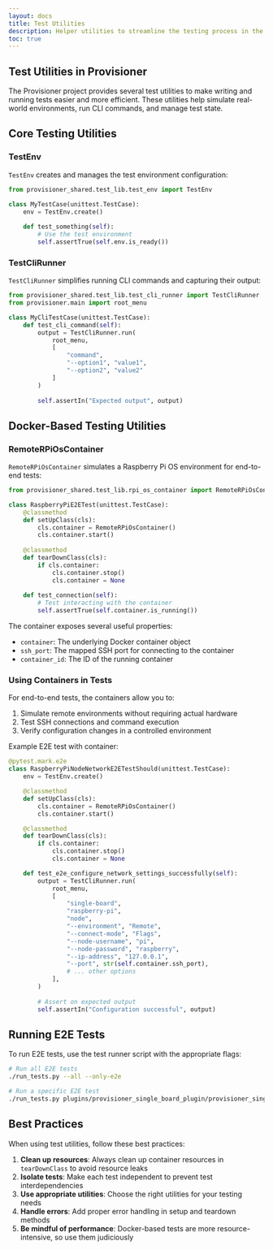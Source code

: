 ```yaml
---
layout: docs
title: Test Utilities
description: Helper utilities to streamline the testing process in the Provisioner project.
toc: true
---
```


## Test Utilities in Provisioner

The Provisioner project provides several test utilities to make writing and running tests easier and more efficient. These utilities help simulate real-world environments, run CLI commands, and manage test state.

## Core Testing Utilities

### TestEnv

`TestEnv` creates and manages the test environment configuration:

```python
from provisioner_shared.test_lib.test_env import TestEnv

class MyTestCase(unittest.TestCase):
    env = TestEnv.create()
    
    def test_something(self):
        # Use the test environment
        self.assertTrue(self.env.is_ready())
```

### TestCliRunner

`TestCliRunner` simplifies running CLI commands and capturing their output:

```python
from provisioner_shared.test_lib.test_cli_runner import TestCliRunner
from provisioner.main import root_menu

class MyCliTestCase(unittest.TestCase):
    def test_cli_command(self):
        output = TestCliRunner.run(
            root_menu,
            [
                "command",
                "--option1", "value1",
                "--option2", "value2"
            ]
        )
        
        self.assertIn("Expected output", output)
```

## Docker-Based Testing Utilities

### RemoteRPiOsContainer

`RemoteRPiOsContainer` simulates a Raspberry Pi OS environment for end-to-end tests:

```python
from provisioner_shared.test_lib.rpi_os_container import RemoteRPiOsContainer

class RaspberryPiE2ETest(unittest.TestCase):
    @classmethod
    def setUpClass(cls):
        cls.container = RemoteRPiOsContainer()
        cls.container.start()
        
    @classmethod
    def tearDownClass(cls):
        if cls.container:
            cls.container.stop()
            cls.container = None
            
    def test_connection(self):
        # Test interacting with the container
        self.assertTrue(self.container.is_running())
```

The container exposes several useful properties:

- `container`: The underlying Docker container object
- `ssh_port`: The mapped SSH port for connecting to the container
- `container_id`: The ID of the running container

### Using Containers in Tests

For end-to-end tests, the containers allow you to:

1. Simulate remote environments without requiring actual hardware
2. Test SSH connections and command execution
3. Verify configuration changes in a controlled environment

Example E2E test with container:

```python
@pytest.mark.e2e
class RaspberryPiNodeNetworkE2ETestShould(unittest.TestCase):
    env = TestEnv.create()

    @classmethod
    def setUpClass(cls):
        cls.container = RemoteRPiOsContainer()
        cls.container.start()

    @classmethod
    def tearDownClass(cls):
        if cls.container:
            cls.container.stop()
            cls.container = None

    def test_e2e_configure_network_settings_successfully(self):
        output = TestCliRunner.run(
            root_menu,
            [
                "single-board",
                "raspberry-pi",
                "node",
                "--environment", "Remote",
                "--connect-mode", "Flags",
                "--node-username", "pi",
                "--node-password", "raspberry",
                "--ip-address", "127.0.0.1",
                "--port", str(self.container.ssh_port),
                # ... other options
            ],
        )
        
        # Assert on expected output
        self.assertIn("Configuration successful", output)
```

## Running E2E Tests

To run E2E tests, use the test runner script with the appropriate flags:

```bash
# Run all E2E tests
./run_tests.py --all --only-e2e

# Run a specific E2E test
./run_tests.py plugins/provisioner_single_board_plugin/provisioner_single_board_plugin/src/raspberry_pi/node/network_cmd_e2e_test.py
```

## Best Practices

When using test utilities, follow these best practices:

1. **Clean up resources**: Always clean up container resources in `tearDownClass` to avoid resource leaks
2. **Isolate tests**: Make each test independent to prevent test interdependencies
3. **Use appropriate utilities**: Choose the right utilities for your testing needs
4. **Handle errors**: Add proper error handling in setup and teardown methods
5. **Be mindful of performance**: Docker-based tests are more resource-intensive, so use them judiciously